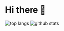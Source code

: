 # Hi there 👋

![top langs](https://github-readme-stats.vercel.app/api/top-langs/?username=hankli0130&theme=vue-dark)
![github stats](https://github-readme-stats.vercel.app/api?username=hankli0130&theme=vue-dark)

<!--
**HankLi0130/HankLi0130** is a ✨ _special_ ✨ repository because its `README.md` (this file) appears on your GitHub profile.

Here are some ideas to get you started:

- 🔭 I’m currently working on ...
- 🌱 I’m currently learning ...
- 👯 I’m looking to collaborate on ...
- 🤔 I’m looking for help with ...
- 💬 Ask me about ...
- 📫 How to reach me: ...
- 😄 Pronouns: ...
- ⚡ Fun fact: ...
-->
